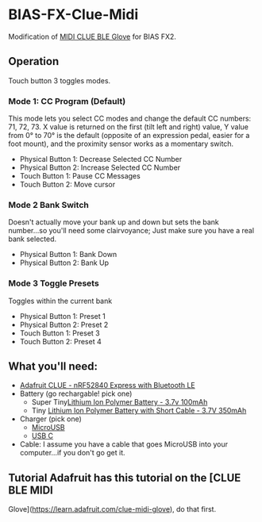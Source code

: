 # BIAS-FX-Clue-Midi
Modification of [MIDI CLUE BLE Glove](https://bit.ly/2PBzcX9) for BIAS
FX2.

## Operation

Touch button 3 toggles modes. 

### Mode 1: CC Program (Default)
This mode lets you select CC modes and change the default CC numbers:
71, 72, 73.  X value is returned on the first (tilt left and right)
value, Y value from 0° to 70° is the default (opposite of an
expression pedal, easier for a foot mount), and the proximity sensor
works as a momentary switch.
 * Physical Button 1: Decrease Selected CC Number
 * Physical Button 2: Increase Selected CC Number
 * Touch Button 1: Pause CC Messages 
 * Touch Button 2: Move cursor

### Mode 2 Bank Switch
Doesn't actually move your bank up and down but sets the bank
number...so you'll need some clairvoyance; Just make sure you have a
real bank selected.
 * Physical Button 1: Bank Down
 * Physical Button 2: Bank Up

### Mode 3 Toggle Presets
Toggles within the current bank
 * Physical Button 1: Preset 1
 * Physical Button 2: Preset 2
 * Touch Button 1: Preset 3
 * Touch Button 2: Preset 4

## What you'll need:
 * [Adafruit CLUE - nRF52840 Express with Bluetooth
   LE](https://www.adafruit.com/product/4500)
 * Battery (go rechargable! pick one)
   * Super Tiny[Lithium Ion Polymer Battery - 3.7v
     100mAh](https://www.adafruit.com/product/1570)
   * Tiny [Lithium Ion Polymer Battery with Short Cable - 3.7V
     350mAh](https://www.adafruit.com/product/4237)
 * Charger (pick one)
   * [MicroUSB](https://www.adafruit.com/product/1904)
   * [USB C](https://www.adafruit.com/product/4410)
 * Cable: I assume you have a cable that goes MicroUSB into your
   computer...if you don't go get it.
 
 ## Tutorial Adafruit has this tutorial on the [CLUE BLE MIDI
 Glove](https://learn.adafruit.com/clue-midi-glove), do that first.
